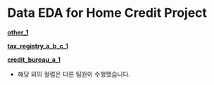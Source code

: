 # Data EDA for Home Credit Project

[**other_1**](https://github.com/hyeonnjii/Home_Credit-_Credit_Risk_Model_Stability/tree/main/EDA/EDA/other_1)

[**tax_registry_a_b_c_1**](https://github.com/hyeonnjii/Home_Credit-_Credit_Risk_Model_Stability/blob/main/EDA/EDA/tax_registry_a_b_c_1/README.md)


[**credit_bureau_a_1**](https://github.com/hyeonnjii/Home_Credit-_Credit_Risk_Model_Stability/tree/main/EDA/EDA/credit_bureau_a_1)

- 해당 외의 컬럼은 다른 팀원이 수행했습니다.
